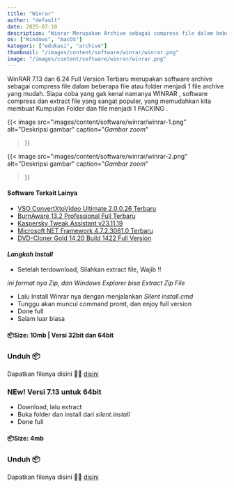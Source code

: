 ```yaml
---
title: "Winrar"
author: "default"
date: 2025-07-10
description: "Winrar Merupakan Archive sebagai compress file dalam beberapa file atau folder menjadi satu file archive."
os: ["Windows", "macOS"]
kategori: ["edukasi", "archive"]
thumbnail: "/images/content/software/winrar/winrar.png"
image: "/images/content/software/winrar/winrar.png"
---
```


WinRAR 7.13 dan 6.24 Full Version Terbaru merupakan software archive sebagai compress file dalam beberapa file atau folder menjadi  1 file archive yang mudah. Siapa coba yang gak kenal namanya WINRAR , software compress dan extract file yang sangat populer, yang memudahkan kita membuat Kumpulan Folder dan file menjadi 1 PACKING .

{{< image 
  src="images/content/software/winrar/winrar-1.png" 
  alt="Deskripsi gambar" 
  caption="*Gambar zoom*" 
>}}

{{< image 
  src="images/content/software/winrar/winrar-2.png" 
  alt="Deskripsi gambar" 
  caption="*Gambar zoom*" 
>}}

#### Software Terkait Lainya

- [VSO ConvertXtoVideo Ultimate 2.0.0.26 Terbaru](#)
- [BurnAware 13.2 Professional Full Terbaru](#)
- [Kaspersky Tweak Assistant v23.11.19](#)
- [Microsoft NET Framework 4.7.2.3081.0 Terbaru](#)
- [DVD-Cloner Gold 14.20 Build 1422 Full Version](#)

#### *Langkah Install*

- Setelah terdownload, Silahkan extract file, Wajib !!

*ini format nya Zip, dan Windows Explorer bisa Extract Zip File*

- Lalu Install Winrar nya dengan menjalankan *Silent install.cmd*
- Tunggu akan muncul command promt, dan enjoy full version
- Done full
- Salam luar biasa

#### 📦Size: 10mb | Versi 32bit dan 64bit
### Unduh 📦
Dapatkan filenya disini 🕵️‍♀️ [disini](https://gofile.io/d/t6l3QA)

### NEw! Versi 7.13 untuk 64bit

- Download, lalu extract
- Buka folder dan install dari *silent.install*
- Done full

#### 📦Size: 4mb
### Unduh 📦
Dapatkan filenya disini 🕵️‍♀️ [disini](https://www.mediafire.com/file/2apdpzpp5euiaz8/Winrar.7.13.x64.kuyhAa.zip/file)
